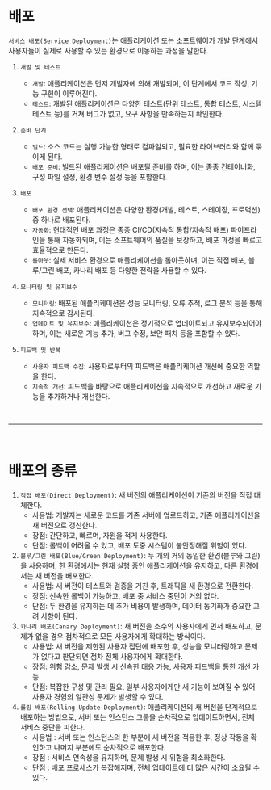 # 배포
`서비스 배포(Service Deployment)`는 애플리케이션 또는 소프트웨어가 개발 단계에서 사용자들이 실제로 사용할 수 있는 환경으로 이동하는 과정을 말한다.

1. `개발 및 테스트`
    - `개발`: 애플리케이션은 먼저 개발자에 의해 개발되며, 이 단계에서 코드 작성, 기능 구현이 이루어진다.
    - `테스트`: 개발된 애플리케이션은 다양한 테스트(단위 테스트, 통합 테스트, 시스템 테스트 등)를 거쳐 버그가 없고, 요구 사항을 만족하는지 확인한다.

2. `준비 단계`
    - `빌드`: 소스 코드는 실행 가능한 형태로 컴파일되고, 필요한 라이브러리와 함께 묶이게 된다.
    - `배포 준비`: 빌드된 애플리케이션은 배포될 준비를 하며, 이는 종종 컨테이너화, 구성 파일 설정, 환경 변수 설정 등을 포함한다.

3. `배포`
    - `배포 환경 선택`: 애플리케이션은 다양한 환경(개발, 테스트, 스테이징, 프로덕션) 중 하나로 배포된다.
    - `자동화`: 현대적인 배포 과정은 종종 CI/CD(지속적 통합/지속적 배포) 파이프라인을 통해 자동화되며, 이는 소프트웨어의 품질을 보장하고, 배포 과정을 빠르고 효율적으로 만든다.
    - `롤아웃`: 실제 서비스 환경으로 애플리케이션을 롤아웃하며, 이는 직접 배포, 블루/그린 배포, 카나리 배포 등 다양한 전략을 사용할 수 있다.

4. `모니터링 및 유지보수`
    - `모니터링`: 배포된 애플리케이션은 성능 모니터링, 오류 추적, 로그 분석 등을 통해 지속적으로 감시된다.
    - `업데이트 및 유지보수`: 애플리케이션은 정기적으로 업데이트되고 유지보수되어야 하며, 이는 새로운 기능 추가, 버그 수정, 보안 패치 등을 포함할 수 있다.

5. `피드백 및 반복`
    - `사용자 피드백 수집`: 사용자로부터의 피드백은 애플리케이션 개선에 중요한 역할을 한다.
    - `지속적 개선`: 피드백을 바탕으로 애플리케이션을 지속적으로 개선하고 새로운 기능을 추가하거나 개선한다.

<br>

---

<br>

# 배포의 종류
1. `직접 배포(Direct Deployment)`: 새 버전의 애플리케이션이 기존의 버전을 직접 대체한다.
    - 사용법: 개발자는 새로운 코드를 기존 서버에 업로드하고, 기존 애플리케이션을 새 버전으로 갱신한다.
    - 장점: 간단하고, 빠르며, 자원을 적게 사용한다.
    - 단점: 롤백이 어려울 수 있고, 배포 도중 시스템이 불안정해질 위험이 있다.
2. `블루/그린 배포(Blue/Green Deployment)`: 두 개의 거의 동일한 환경(블루와 그린)을 사용하며, 한 환경에서는 현재 실행 중인 애플리케이션을 유지하고, 다른 환경에서는 새 버전을 배포한다.
    - 사용법: 새 버전이 테스트와 검증을 거친 후, 트래픽을 새 환경으로 전환한다.
    - 장점: 신속한 롤백이 가능하고, 배포 중 서비스 중단이 거의 없다.
    - 단점: 두 환경을 유지하는 데 추가 비용이 발생하며, 데이터 동기화가 중요한 고려 사항이 된다.
3. `카나리 배포(Canary Deployment)`: 새 버전을 소수의 사용자에게 먼저 배포하고, 문제가 없을 경우 점차적으로 모든 사용자에게 확대하는 방식이다.
    - 사용법: 새 버전을 제한된 사용자 집단에 배포한 후, 성능을 모니터링하고 문제가 없다고 판단되면 점차 전체 사용자에게 확대한다.
    - 장점: 위험 감소, 문제 발생 시 신속한 대응 가능, 사용자 피드백을 통한 개선 가능.
    - 단점: 복잡한 구성 및 관리 필요, 일부 사용자에게만 새 기능이 보여질 수 있어 사용자 경험의 일관성 문제가 발생할 수 있다.
4. `롤링 배포(Rolling Update Deployment)`: 애플리케이션의 새 버전을 단계적으로 배포하는 방법으로, 서버 또는 인스턴스 그룹을 순차적으로 업데이트하면서, 전체 서비스 중단을 피한다.
    - 사용법 : 서버 또는 인스턴스의 한 부분에 새 버전을 적용한 후, 정상 작동을 확인하고 나머지 부분에도 순차적으로 배포한다.
    - 장점 : 서비스 연속성을 유지하며, 문제 발생 시 위험을 최소화한다.
    - 단점 : 배포 프로세스가 복잡해지며, 전체 업데이트에 더 많은 시간이 소요될 수 있다.
